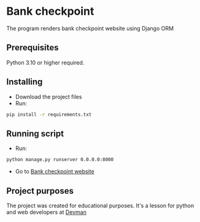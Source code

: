 # Bank checkpoint

The program renders bank checkpoint website using Django ORM

## Prerequisites

Python 3.10 or higher required.

## Installing

- Download the project files
- Run:

```bash
pip install -r requirements.txt
```

## Running script

- Run:

```bash
python manage.py runserver 0.0.0.0:8000
```

- Go to [Bank checkpoint website](http://127.0.0.1:8000/)

## Project purposes

The project was created for educational purposes.
It's a lesson for python and web developers at [Devman](https://dvmn.org)
